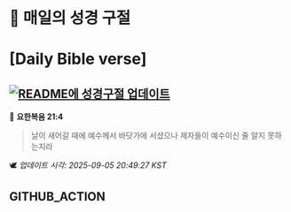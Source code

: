 # 🙏 매일의 성경 구절
# [Daily Bible verse]
## [![README에 성경구절 업데이트](https://github.com/DONGSUKA/first_test/actions/workflows/update-readme-bible.yml/badge.svg)](https://github.com/DONGSUKA/first_test/actions/workflows/update-readme-bible.yml)
<!-- START_BIBLE_VERSE -->
📖 **요한복음 21:4**
> 날이 새어갈 때에 예수께서 바닷가에 서셨으나 제자들이 예수이신 줄 알지 못하는지라

🕊️ _업데이트 시각: 2025-09-05 20:49:27 KST_
  <!-- END_BIBLE_VERSE -->
## GITHUB_ACTION
